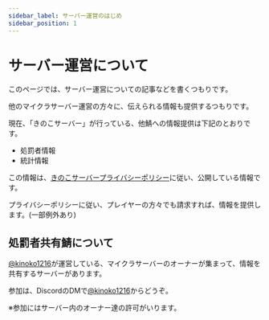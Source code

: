 ```yaml
---
sidebar_label: サーバー運営のはじめ
sidebar_position: 1
---
```

# サーバー運営について
このページでは、サーバー運営についての記事などを書くつもりです。

他のマイクラサーバー運営の方々に、伝えられる情報も提供するつもりです。

現在、「きのこサーバー」が行っている、他鯖への情報提供は下記のとおりです。

- 処罰者情報
- 統計情報

この情報は、[きのこサーバープライバシーポリシー](../server/privacypolicy.md)に従い、公開している情報です。

プライバシーポリシーに従い、プレイヤーの方々でも請求すれば、情報を提供します。(一部例外あり)

## 処罰者共有鯖について
[@kinoko1216](https://x.com/kinoko1216)が運営している、マイクラサーバーのオーナーが集まって、情報を共有するサーバーがあります。

参加は、DiscordのDMで[@kinoko1216](https://discord.com/users/925245386568896564)からどうぞ。

※参加にはサーバー内のオーナー達の許可がいります。

